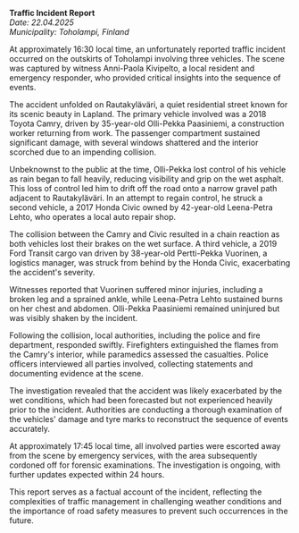 

**Traffic Incident Report**  
*Date: 22.04.2025*  
*Municipality: Toholampi, Finland*  

At approximately 16:30 local time, an unfortunately reported traffic incident occurred on the outskirts of Toholampi involving three vehicles. The scene was captured by witness Anni-Paola Kivipelto, a local resident and emergency responder, who provided critical insights into the sequence of events.

The accident unfolded on Rautakyläväri, a quiet residential street known for its scenic beauty in Lapland. The primary vehicle involved was a 2018 Toyota Camry, driven by 35-year-old Olli-Pekka Paasiniemi, a construction worker returning from work. The passenger compartment sustained significant damage, with several windows shattered and the interior scorched due to an impending collision.

Unbeknownst to the public at the time, Olli-Pekka lost control of his vehicle as rain began to fall heavily, reducing visibility and grip on the wet asphalt. This loss of control led him to drift off the road onto a narrow gravel path adjacent to Rautakyläväri. In an attempt to regain control, he struck a second vehicle, a 2017 Honda Civic owned by 42-year-old Leena-Petra Lehto, who operates a local auto repair shop.

The collision between the Camry and Civic resulted in a chain reaction as both vehicles lost their brakes on the wet surface. A third vehicle, a 2019 Ford Transit cargo van driven by 38-year-old Pertti-Pekka Vuorinen, a logistics manager, was struck from behind by the Honda Civic, exacerbating the accident's severity.

Witnesses reported that Vuorinen suffered minor injuries, including a broken leg and a sprained ankle, while Leena-Petra Lehto sustained burns on her chest and abdomen. Olli-Pekka Paasiniemi remained uninjured but was visibly shaken by the incident.

Following the collision, local authorities, including the police and fire department, responded swiftly. Firefighters extinguished the flames from the Camry's interior, while paramedics assessed the casualties. Police officers interviewed all parties involved, collecting statements and documenting evidence at the scene.

The investigation revealed that the accident was likely exacerbated by the wet conditions, which had been forecasted but not experienced heavily prior to the incident. Authorities are conducting a thorough examination of the vehicles' damage and tyre marks to reconstruct the sequence of events accurately.

At approximately 17:45 local time, all involved parties were escorted away from the scene by emergency services, with the area subsequently cordoned off for forensic examinations. The investigation is ongoing, with further updates expected within 24 hours.

This report serves as a factual account of the incident, reflecting the complexities of traffic management in challenging weather conditions and the importance of road safety measures to prevent such occurrences in the future.